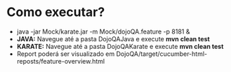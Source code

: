 <h1>Como executar?</h1>
<ul>
<li>java -jar Mock/karate.jar -m Mock/dojoQA.feature -p 8181 &</li>
<li><strong>JAVA:</strong> Navegue até a pasta DojoQAJava e execute <strong>mvn clean test</strong></li>
<li><strong>KARATE:</strong> Navegue até a pasta DojoQAKarate e execute <strong>mvn clean test</strong></li>
<li>Report poderá ser visualizado em DojoQA<Karate ou Java>/target/cucumber-html-reposts/feature-overview.html</li>
</ul>
